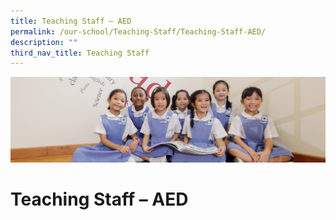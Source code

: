```yaml
---
title: Teaching Staff – AED
permalink: /our-school/Teaching-Staff/Teaching-Staff-AED/
description: ""
third_nav_title: Teaching Staff
---
```

![](/images/UsefulVideos.jpg)

Teaching Staff – AED
====================